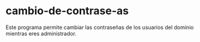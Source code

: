 # cambio-de-contrase-as
Este programa permite cambiar las contraseñas de los usuarios del dominio mientras eres administrador.
